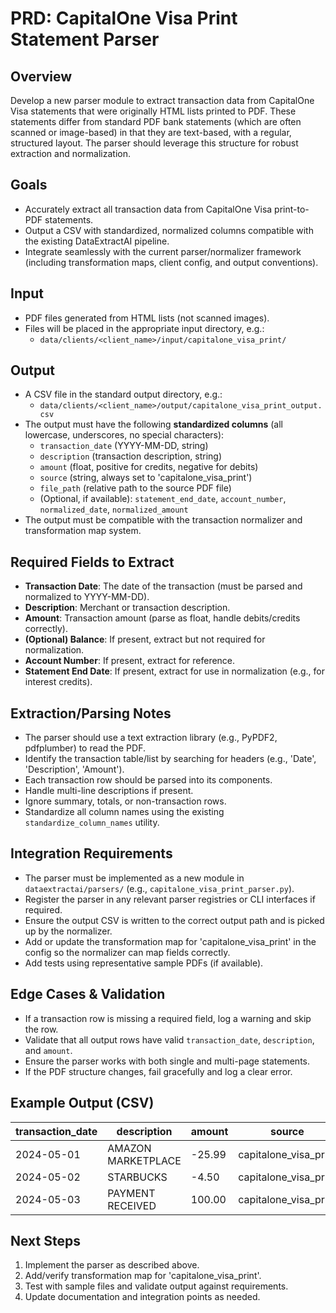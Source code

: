 # PRD: CapitalOne Visa Print Statement Parser

## Overview
Develop a new parser module to extract transaction data from CapitalOne Visa statements that were originally HTML lists printed to PDF. These statements differ from standard PDF bank statements (which are often scanned or image-based) in that they are text-based, with a regular, structured layout. The parser should leverage this structure for robust extraction and normalization.

## Goals
- Accurately extract all transaction data from CapitalOne Visa print-to-PDF statements.
- Output a CSV with standardized, normalized columns compatible with the existing DataExtractAI pipeline.
- Integrate seamlessly with the current parser/normalizer framework (including transformation maps, client config, and output conventions).

## Input
- PDF files generated from HTML lists (not scanned images).
- Files will be placed in the appropriate input directory, e.g.:
  - `data/clients/<client_name>/input/capitalone_visa_print/`

## Output
- A CSV file in the standard output directory, e.g.:
  - `data/clients/<client_name>/output/capitalone_visa_print_output.csv`
- The output must have the following **standardized columns** (all lowercase, underscores, no special characters):
  - `transaction_date` (YYYY-MM-DD, string)
  - `description` (transaction description, string)
  - `amount` (float, positive for credits, negative for debits)
  - `source` (string, always set to 'capitalone_visa_print')
  - `file_path` (relative path to the source PDF file)
  - (Optional, if available): `statement_end_date`, `account_number`, `normalized_date`, `normalized_amount`
- The output must be compatible with the transaction normalizer and transformation map system.

## Required Fields to Extract
- **Transaction Date**: The date of the transaction (must be parsed and normalized to YYYY-MM-DD).
- **Description**: Merchant or transaction description.
- **Amount**: Transaction amount (parse as float, handle debits/credits correctly).
- **(Optional) Balance**: If present, extract but not required for normalization.
- **Account Number**: If present, extract for reference.
- **Statement End Date**: If present, extract for use in normalization (e.g., for interest credits).

## Extraction/Parsing Notes
- The parser should use a text extraction library (e.g., PyPDF2, pdfplumber) to read the PDF.
- Identify the transaction table/list by searching for headers (e.g., 'Date', 'Description', 'Amount').
- Each transaction row should be parsed into its components.
- Handle multi-line descriptions if present.
- Ignore summary, totals, or non-transaction rows.
- Standardize all column names using the existing `standardize_column_names` utility.

## Integration Requirements
- The parser must be implemented as a new module in `dataextractai/parsers/` (e.g., `capitalone_visa_print_parser.py`).
- Register the parser in any relevant parser registries or CLI interfaces if required.
- Ensure the output CSV is written to the correct output path and is picked up by the normalizer.
- Add or update the transformation map for 'capitalone_visa_print' in the config so the normalizer can map fields correctly.
- Add tests using representative sample PDFs (if available).

## Edge Cases & Validation
- If a transaction row is missing a required field, log a warning and skip the row.
- Validate that all output rows have valid `transaction_date`, `description`, and `amount`.
- Ensure the parser works with both single and multi-page statements.
- If the PDF structure changes, fail gracefully and log a clear error.

## Example Output (CSV)
| transaction_date | description         | amount  | source                | file_path                  |
|------------------|--------------------|---------|-----------------------|----------------------------|
| 2024-05-01       | AMAZON MARKETPLACE | -25.99  | capitalone_visa_print | input/capitalone_visa.pdf  |
| 2024-05-02       | STARBUCKS          | -4.50   | capitalone_visa_print | input/capitalone_visa.pdf  |
| 2024-05-03       | PAYMENT RECEIVED   | 100.00  | capitalone_visa_print | input/capitalone_visa.pdf  |

## Next Steps
1. Implement the parser as described above.
2. Add/verify transformation map for 'capitalone_visa_print'.
3. Test with sample files and validate output against requirements.
4. Update documentation and integration points as needed. 